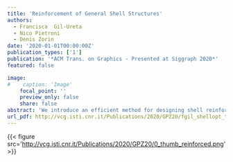 ```yaml
---
title: 'Reinforcement of General Shell Structures'
authors:
  - Francisca  Gil-Ureta
  - Nico Pietroni
  - Denis Zorin
date: '2020-01-01T00:00:00Z'
publication_types: ['1']
publication: '*ACM Trans. on Graphics - Presented at Siggraph 2020*'
featured: false

image:
#    caption: 'Image'
    focal_point: ''
    preview_only: false
    share: false
abstract: 'We introduce an efficient method for designing shell reinforcements of minimal weight. Inspired by classical Michell trusses, we create a reinforcement layout whose members are aligned with optimal stress directions, then optimize their shape minimizing the volume while keeping stresses bounded. We exploit two predominant techniques for reinforcing shells: adding ribs aligned with stress directions and using thicker walls on regions of high stress. Most previous work can generate either only ribs or only variablethickness walls. However, in the general case, neither approach by itself will provide optimal solutions. By using a more precise volume model, our method is capable of producing optimized structures with the full range of qualitative behaviors: from ribs to walls, and smoothly transitioning in between. Our method includes new algorithms for determining the layout of reinforcement structure elements, and an efficient algorithm to optimize their shape, minimizing a non-linear non-convex functional at a fraction of the cost and with better optimality compared to standard solvers. We demonstrate the optimization results for a variety of shapes, and the improvements it yields in the strength of 3D-printed objects.'
url_pdf: http://vcg.isti.cnr.it/Publications/2020/GPZ20/fgil_shellopt_tex.pdf
---
```

{{< figure src='http://vcg.isti.cnr.it/Publications/2020/GPZ20/0_thumb_reinforced.png' >}}

